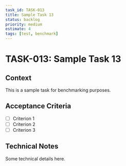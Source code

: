 ```yaml
---
task_id: TASK-013
title: Sample Task 13
status: backlog
priority: medium
estimate: 4
tags: [test, benchmark]
---
```


# TASK-013: Sample Task 13

## Context
This is a sample task for benchmarking purposes.

## Acceptance Criteria
- [ ] Criterion 1
- [ ] Criterion 2
- [ ] Criterion 3

## Technical Notes
Some technical details here.
